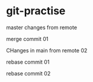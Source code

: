 # git-practise

master changes from remote


merge commit 01

CHanges in main from remote 02


rebase commit 01

rebase commit 02